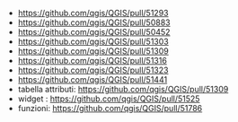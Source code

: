 
- <https://github.com/qgis/QGIS/pull/51293>
- <https://github.com/qgis/QGIS/pull/50883>
- <https://github.com/qgis/QGIS/pull/50452>
- <https://github.com/qgis/QGIS/pull/51303>
- <https://github.com/qgis/QGIS/pull/51309>
- <https://github.com/qgis/QGIS/pull/51316>
- <https://github.com/qgis/QGIS/pull/51323>
- <https://github.com/qgis/QGIS/pull/51441>
- tabella attributi: <https://github.com/qgis/QGIS/pull/51309>
- widget : <https://github.com/qgis/QGIS/pull/51525>
- funzioni: <https://github.com/qgis/QGIS/pull/51786>